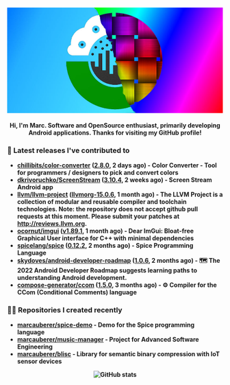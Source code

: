 <p align="center">
	<img src="https://raw.githubusercontent.com/marcauberer/marcauberer/master/images/frontpage-image.jpg">
	<br><br>
	<b>Hi, I'm Marc. Software and OpenSource enthusiast, primarily developing Android applications. Thanks for visiting my GitHub profile!
</p>

### 🚀 Latest releases I've contributed to


- [chillibits/color-converter](https://github.com/chillibits/color-converter) ([2.8.0](https://github.com/chillibits/color-converter/releases/tag/2.8.0), 2 days ago) - Color Converter - Tool for programmers / designers to pick and convert colors
- [dkrivoruchko/ScreenStream](https://github.com/dkrivoruchko/ScreenStream) ([3.10.4](https://github.com/dkrivoruchko/ScreenStream/releases/tag/3.10.4), 2 weeks ago) - Screen Stream Android app
- [llvm/llvm-project](https://github.com/llvm/llvm-project) ([llvmorg-15.0.6](https://github.com/llvm/llvm-project/releases/tag/llvmorg-15.0.6), 1 month ago) - The LLVM Project is a collection of modular and reusable compiler and toolchain technologies. Note: the repository does not accept github pull requests at this moment. Please submit your patches at http://reviews.llvm.org.
- [ocornut/imgui](https://github.com/ocornut/imgui) ([v1.89.1](https://github.com/ocornut/imgui/releases/tag/v1.89.1), 1 month ago) - Dear ImGui: Bloat-free Graphical User interface for C&#43;&#43; with minimal dependencies
- [spicelang/spice](https://github.com/spicelang/spice) ([0.12.2](https://github.com/spicelang/spice/releases/tag/0.12.2), 2 months ago) - Spice Programming Language
- [skydoves/android-developer-roadmap](https://github.com/skydoves/android-developer-roadmap) ([1.0.6](https://github.com/skydoves/android-developer-roadmap/releases/tag/1.0.6), 2 months ago) - 🗺 The 2022 Android Developer Roadmap suggests learning paths to understanding Android development.
- [compose-generator/ccom](https://github.com/compose-generator/ccom) ([1.5.0](https://github.com/compose-generator/ccom/releases/tag/1.5.0), 3 months ago) - ⚙️ Compiler for the CCom (Conditional Comments) language

### 👨‍💻 Repositories I created recently
- [marcauberer/spice-demo](https://github.com/marcauberer/spice-demo) - Demo for the Spice programming language
- [marcauberer/music-manager](https://github.com/marcauberer/music-manager) - Project for Advanced Software Engineering
- [marcauberer/blisc](https://github.com/marcauberer/blisc) - Library for semantic binary compression with IoT sensor devices

<p align="center">
	<img src="https://github-readme-stats.vercel.app/api?username=marcauberer&show_icons=true&theme=dark" alt="GitHub stats">
</p>
